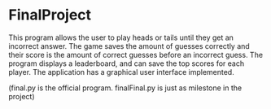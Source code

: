 # FinalProject
This program allows the user to play heads or tails until they get an incorrect answer.
The game saves the amount of guesses correctly and their score is the amount of correct guesses before an incorrect guess. 
The program displays a leaderboard, and can save the top scores for each player. 
The application has a graphical user interface implemented.

(final.py is the official program. finalFinal.py is just as milestone in the project)

